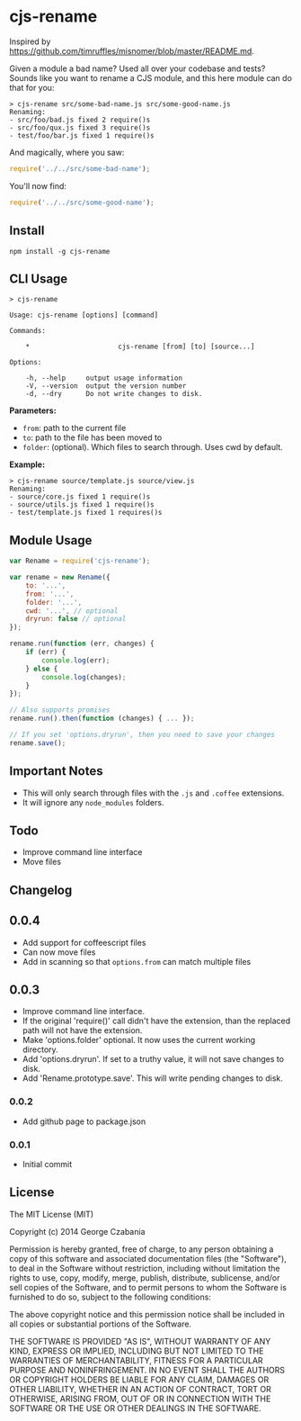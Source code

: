 # cjs-rename

Inspired by https://github.com/timruffles/misnomer/blob/master/README.md.

Given a module a bad name? Used all over your codebase and tests? Sounds like you want to rename a CJS module, and this here module can do that for you:

```shell
> cjs-rename src/some-bad-name.js src/some-good-name.js
Renaming:
- src/foo/bad.js fixed 2 require()s
- src/foo/qux.js fixed 3 require()s
- test/foo/bar.js fixed 1 require()s
```

And magically, where you saw:

```javascript
require('../../src/some-bad-name');
```

You'll now find:

```javascript
require('../../src/some-good-name');
```


## Install

```shell
npm install -g cjs-rename
```

## CLI Usage

```shell
> cjs-rename

Usage: cjs-rename [options] [command]

Commands:

    *                      cjs-rename [from] [to] [source...]

Options:

    -h, --help     output usage information
    -V, --version  output the version number
    -d, --dry      Do not write changes to disk.
```

**Parameters:**

- `from`: path to the current file
- `to`: path to the file has been moved to
- `folder`: (optional). Which files to search through. Uses cwd by default.

**Example:**

```shell
> cjs-rename source/template.js source/view.js
Renaming:
- source/core.js fixed 1 require()s
- source/utils.js fixed 1 require()s
- test/template.js fixed 1 requires()s
```

## Module Usage

```javascript
var Rename = require('cjs-rename');

var rename = new Rename({
    to: '...',
    from: '...',
    folder: '...',
    cwd: '...', // optional
    dryrun: false // optional
});

rename.run(function (err, changes) {
    if (err) {
        console.log(err);
    } else {
        console.log(changes);
    }
});

// Also supports promises
rename.run().then(function (changes) { ... });

// If you set 'options.dryrun', then you need to save your changes
rename.save();
```

## Important Notes

- This will only search through files with the `.js` and `.coffee` extensions.
- It will ignore any `node_modules` folders.

## Todo

- Improve command line interface
- Move files

## Changelog

## 0.0.4

- Add support for coffeescript files
- Can now move files
- Add in scanning so that `options.from` can match multiple files

## 0.0.3

- Improve command line interface.
- If the original 'require()' call didn't have the extension, than the replaced
  path will not have the extension.
- Make 'options.folder' optional. It now uses the current working directory.
- Add 'options.dryrun'. If set to a truthy value, it will not save changes to
  disk.
- Add 'Rename.prototype.save'. This will write pending changes to disk.

### 0.0.2

- Add github page to package.json

### 0.0.1

- Initial commit

## License

The MIT License (MIT)

Copyright (c) 2014 George Czabania

Permission is hereby granted, free of charge, to any person obtaining a copy
of this software and associated documentation files (the "Software"), to deal
in the Software without restriction, including without limitation the rights
to use, copy, modify, merge, publish, distribute, sublicense, and/or sell
copies of the Software, and to permit persons to whom the Software is
furnished to do so, subject to the following conditions:

The above copyright notice and this permission notice shall be included in
all copies or substantial portions of the Software.

THE SOFTWARE IS PROVIDED "AS IS", WITHOUT WARRANTY OF ANY KIND, EXPRESS OR
IMPLIED, INCLUDING BUT NOT LIMITED TO THE WARRANTIES OF MERCHANTABILITY,
FITNESS FOR A PARTICULAR PURPOSE AND NONINFRINGEMENT. IN NO EVENT SHALL THE
AUTHORS OR COPYRIGHT HOLDERS BE LIABLE FOR ANY CLAIM, DAMAGES OR OTHER
LIABILITY, WHETHER IN AN ACTION OF CONTRACT, TORT OR OTHERWISE, ARISING FROM,
OUT OF OR IN CONNECTION WITH THE SOFTWARE OR THE USE OR OTHER DEALINGS IN
THE SOFTWARE.
